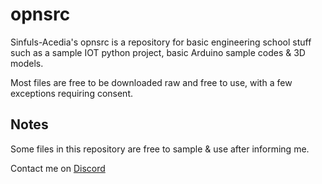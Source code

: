 # opnsrc
Sinfuls-Acedia's opnsrc is a repository for basic engineering school stuff such as a sample IOT python project, basic Arduino sample codes & 3D models.

Most files are free to be downloaded raw and free to use, with a few exceptions requiring consent.

## Notes
Some files in this repository are free to sample & use after informing me.

Contact me on [Discord](https://discordapp.com/users/524550742888022047)
